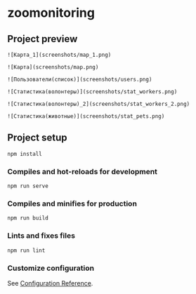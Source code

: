 # zoomonitoring

## Project preview
```
![Карта_1](screenshots/map_1.png)
```
```
![Карта](screenshots/map.png)
```
```
![Пользователи(список)](screenshots/users.png)
```
```
![Статистика(волонтеры)](screenshots/stat_workers.png)
```
```
![Статистика(волонтеры)_2](screenshots/stat_workers_2.png)
```
```
![Статистика(животные)](screenshots/stat_pets.png)
```


## Project setup
```
npm install
```

### Compiles and hot-reloads for development
```
npm run serve
```

### Compiles and minifies for production
```
npm run build
```

### Lints and fixes files
```
npm run lint
```

### Customize configuration
See [Configuration Reference](https://cli.vuejs.org/config/).
